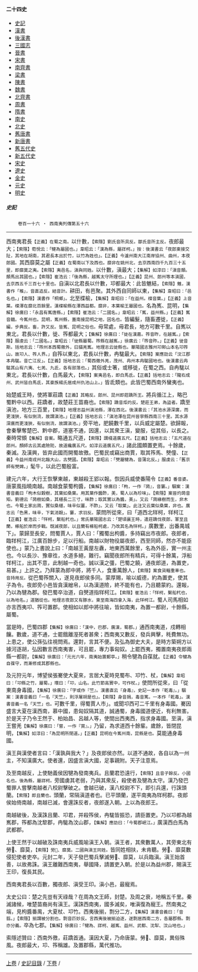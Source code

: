  



#### 二十四史

*   [史記](../a01/a01.md)
*   [漢書](../a02/a02.md)
*   [後漢書](../a03/a03.md)
*   [三國志](../a04/a04.md)
*   [晉書](../a05/a05.md)
*   [宋書](../a06/a06.md)
*   [南齊書](../a07/a07.md)
*   [梁書](../a08/a08.md)
*   [陳書](../a09/a09.md)
*   [魏書](../a10/a10.md)
*   [北齊書](../a11/a11.md)
*   [周書](../a12/a12.md)
*   [隋書](../a13/a13.md)
*   [南史](../a14/a14.md)
*   [北史](../a15/a15.md)
*   [舊唐書](../a16/a16.md)
*   [新唐書](../a17/a17.md)
*   [舊五代史](../a18/a18.md)
*   [新五代史](../a19/a19.md)
*   [宋史](../a20/a20.md)
*   [遼史](../a21/a21.md)
*   [金史](../a22/a22.md)
*   [元史](../a23/a23.md)
*   [明史](../a24/a24.md)


##### 史記
　　 `卷百一十六 ‧ 西南夷列傳第五十六`

* * *

西南夷君長`【正義】在蜀之南。`以什數，`【索隱】劉氏音所具反。鄒氏音所主反。`夜郎最大；`【索隱】荀悅云：「犍為屬國也。」韋昭云：「漢為縣，屬牂柯。」按：後漢書云「夜郎東接交阯，其地在胡南，其君長本出於竹，以竹為姓也」。【正義】今瀘州南大江南岸協州、曲州，本夜郎國。`其西靡莫之屬`【正義】在蜀南以下及西也。靡非在姚州北，去京西南四千九百三十五里，即靡莫之夷。【索隱】夷邑名，滇與同姓。`以什數，滇最大；`【集解】如淳曰：「滇音顛。顛馬出其國也。」【索隱】崔浩云：「後為縣，越嶲太守所理也。」【正義】昆州、郎州等本滇國，去京西五千三百七十里也。`自滇以北君長以什數，卭都最大：此皆魋結，`【索隱】魋，漢書作「椎」，音直追反。結音計。`耕田，有邑聚。其外西自同師以東，`【集解】韋昭曰：「邑名也。」【索隱】漢書作「桐鄉」。`北至楪榆，`【集解】韋昭曰：「在益州。楪音葉。」【正義】上音葉。楪澤在靡北百餘里。漢楪榆縣在澤西益都。靡非，本葉榆王屬國也。`名為嶲、昆明，`【集解】徐廣曰：「永昌有嶲唐縣。」【索隱】崔浩云：「二國名。」韋昭云：「嶲，益州縣。」【正義】嶲音髓。今嶲州也。昆明，嶲州縣，蓋南接昆明之地，因名也。`皆編髮，隨畜遷徙，`【正義】編，步典反。畜，許又反。皆嶲、昆明之俗也。`毋常處，毋君長，地方可數千里。自嶲以東北，君長以什數，徙、筰都最大；`【集解】徐廣曰：「徙在漢嘉。筰音昨，在越嶲。」【索隱】服虔云：「二國名。」韋昭云：「徙縣屬蜀。筰縣在越嶲。」徐廣云：「筰音昨。」【正義】徙音斯。括地志云：「筰州本西蜀徼外，曰貓羌嶲。地理志云徙縣也。華陽國志雅州卭郲山本名卭筰山，故卭人、筰人界。」`自筰以東北，君長以什數，冉駹最大。`【索隱】案應劭云「汶江郡本冉駹。音亡江反」。【正義】括地志云：「蜀西徼外羌，茂州、冉州本冉駹國地也。後漢書云冉駹其山有六夷、七羌、九氐，各有部落也。」`其俗或士箸，或移徙，在蜀之西。自冉駹以東北，君長以什數，白馬最大，`【索隱】案夷邑名，即白馬氐。【正義】括地志云：「隴右成州、武州皆白馬氐，其豪族楊氏居成州仇池山上。」`皆氐類也。此皆巴蜀西南外蠻夷也。

始楚威王時，使將軍莊蹻`【正義】其略反。郎州、昆州即莊蹻所王。`將兵循江上，略巴蜀黔中以西。莊蹻者，故楚莊王苗裔也。`【索隱】蹻音炬灼反。楚莊王弟，為盜者。`蹻至滇池，地方三百里，`【索隱】地理志益州滇池縣，澤在西北。後漢書云：「其池水源深廣，而更淺狹，有似倒流，故謂滇池。」【正義】括地志云：「滇池澤在昆州晉寧縣西南三十里。其水源深廣而更淺狹，有似倒流，故謂滇池。」`旁平地，肥饒數千里，以兵威定屬楚。欲歸報，會秦擊奪楚巴、黔中郡，道塞不通，因還，以其衆王滇，變服，從其俗，以長之。秦時常頞`【集解】音案。`略通五尺道，`【索隱】謂棧道廣五尺。【正義】括地志云：「五尺道在郎州。顏師古云其處險阨，故道纔廣五尺。如淳云道廣五尺。」`諸此國頗置吏焉。十餘歲，秦滅。及漢興，皆弃此國而開蜀故徼。巴蜀民或竊出商賈，取其筰馬、僰僮、`【正義】今益州南戎州北臨大山，古僰國。【索隱】韋昭云：「僰屬犍為，音蒲北反。」服虔云：「舊京師有僰婢。」`髦牛，以此巴蜀殷富。

建元六年，大行王恢擊東越，東越殺王郢以報。恢因兵威使番陽令`【正義】番音婆。`唐蒙風指曉南越。南越食蒙蜀枸醬，`【集解】徐廣曰：「枸，一作『蒟』，音窶。」駰案：漢書音義曰「枸木似穀樹，其葉如桑葉。用其葉作醬酢，美，蜀人以為珍味」。【索隱】案晉灼蒟音矩。劉德云「蒟樹如桑，其椹長二三寸，味酢；取其實以為醬，美」。又云「蒟緣樹而生，非木也。今蜀土家出蒟，實似桑椹，味辛似薑，不酢」。又云「取葉」。此注又云葉似桑葉，非也。廣志云「色黑，味辛，下氣消穀」。窶，求羽反。`蒙問所從來，曰「道西北䍧柯，䍧柯江`【正義】崔浩云：「䍧柯，繫船杙也。」常氏華陽國志云：「楚頃襄王時，遣莊蹻伐夜郎，軍至且蘭，椓船於岸而步戰。旣滅夜郎，以且蘭有椓船柯處，乃改其名為䍧柯。」`廣數里，出番禺城下」。蒙歸至長安，問蜀賈人，賈人曰：「獨蜀出枸醬，多持竊出市夜郎。夜郎者，臨䍧柯江，江廣百餘步，足以行船。南越以財物役屬夜郎，西至同師，然亦不能臣使也。」蒙乃上書說上曰：「南越王黃屋左纛，地東西萬餘里，名為外臣，實一州主也。今以長沙、豫章徃，水道多絕，難行。竊聞夜郎所有精兵，可得十餘萬，浮船䍧柯江，出其不意，此制越一奇也。誠以漢之彊，巴蜀之饒，通夜郎道，為置吏，易甚。」上許之。乃拜蒙為郎中將，將千人，食重萬餘人，`【索隱】案食貨輜重車也。音持用反。`從巴蜀筰關入，遂見夜郎侯多同。蒙厚賜，喻以威德，約為置吏，使其子為令。夜郎旁小邑皆貪漢繒帛，以為漢道險，終不能有也，乃且聽蒙約。還報，乃以為犍為郡。發巴蜀卒治道，自僰道指䍧柯江。`【索隱】崔浩云：「䍧柯，繫船杙也，以為地名。」道猶從也。地理志夜郎又有豚水，東至南海四會入海，此䍧柯江。`蜀人司馬相如亦言西夷卭、筰可置郡。使相如以郎中將往喻，皆如南夷，為置一都尉，十餘縣，屬蜀。

當是時，巴蜀四郡`【集解】徐廣曰：「漢中，巴郡，廣漢，蜀郡。」`通西南夷道，戍轉相饟。數歲，道不通，士罷餓離溼死者甚衆；西南夷又數反，發兵興擊，秏費無功。上患之，使公孫弘往視問焉。還對，言其不便。及弘為御史大夫，是時方築朔方以據河逐胡，弘因數言西南夷害，可且罷，專力事匈奴。上罷西夷，獨置南夷夜郎兩縣一都尉，`【集解】徐廣曰：「元光六年，南夷始置郵亭。」`稍令犍為自葆就。`【正義】令犍為自葆守，而漸修成其郡縣也。`

及元狩元年，博望侯張騫使大夏來，言居大夏時見蜀布、卭竹、杖，`【集解】韋昭曰：「卭縣之竹，屬蜀。」瓚曰：「卭，山名。此竹節高實中，可作杖。」`使問所從來，曰「從東南身毒國，`【集解】徐廣曰：「字或作『竺』。漢書直云『身毒』，史記一本作『乾毒』。」駰案：漢書音義曰「一名『天竺』，則浮屠胡是也」。【索隱】身音捐，毒音篤。一本作「乾毒」。漢書音義一名「天竺」也。`可數千里，得蜀賈人市」。或聞卭西可二千里有身毒國。騫因盛言大夏在漢西南，慕中國，患匈奴隔其道，誠通蜀，身毒國道便近，有利無害。於是天子乃令王然于、柏始昌、呂越人等，使間出西夷西，指求身毒國。至滇，滇王嘗羌`【集解】徐廣曰：「嘗，一作『賞』。」`乃留，為求道西十餘輩。歲餘，皆閉昆明，`【集解】如淳曰：「為昆明所閉道。」【正義】昆明在今嶲州南，昆縣是也。`莫能通身毒國。

滇王與漢使者言曰：「漢孰與我大？」及夜郎侯亦然。以道不通故，各自以為一州主，不知漢廣大。使者還，因盛言滇大國，足事親附。天子注意焉。

及至南越反，上使馳義侯因犍為發南夷兵。且蘭君恐遠行，`【索隱】且音子餘反。小國名也。後為縣，屬牂柯。`旁國虜其老弱，乃與其衆反，殺使者及犍為太守。漢乃發巴蜀罪人嘗擊南越者八校尉擊破之。會越已破，漢八校尉不下，即引兵還，行誅頭蘭。`【索隱】即且蘭也。`頭蘭，常隔滇道者也。已平頭蘭，遂平南夷為䍧柯郡。夜郎侯始倚南越，南越已滅，會還誅反者，夜郎遂入朝。上以為夜郎王。

南越破後，及漢誅且蘭、卭君，并殺筰侯，冉駹皆振恐，請臣置吏。乃以卭都為越嶲郡，筰都為沈犂郡，冉駹為汶山郡，`【集解】應劭曰：「今蜀郡岷江。」`廣漢西白馬為武都郡。

上使王然于以越破及誅南夷兵威風喻滇王入朝。滇王者，其衆數萬人，其旁東北有勞𣹰、靡莫，`【索隱】勞𣹰、靡莫。二國與滇王同姓。`皆同姓相扶，未肯聽。勞𣹰、靡莫數侵犯使者吏卒。元封二年，天子發巴蜀兵擊滅勞𣹰、靡莫，以兵臨滇。滇王始首善，以故弗誅。滇王離難西南夷，舉國降，請置吏入朝。於是以為益州郡，賜滇王王印，復長其民。

西南夷君長以百數，獨夜郎、滇受王印。滇小邑，最寵焉。

太史公曰：楚之先豈有天祿哉？在周為文王師，封楚。及周之衰，地稱五千里。秦滅諸候，唯楚苗裔尚有滇王。漢誅西南夷，國多滅矣，唯滇復為寵王。然南夷之端，見枸醬番禺，大夏杖、卭竹。西夷後揃，剽分二方，`【集解】漢書音義曰：「音翦。」【索隱】揃謂被分割也。剽音匹妙反。言西夷後被揃迫逐，遂剽居西南二方，各屬郡縣。剽亦分義。`卒為七郡。`【集解】徐廣曰：「犍為、牂柯、越嶲、益州、武都、沈犁、汶山地也。」`

索隱述贊曰：西南外徼，莊蹻首通。漢因大夏，乃命唐蒙。勞𣹰、靡莫，異俗殊風。夜郎最大，卭、筰稱雄。及置郡縣，萬代推功。

* * *

 [上卷](115.md) / [史記目錄](a01.md) / [下卷](117.md) /

    
